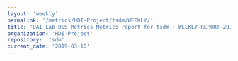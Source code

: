 ```yaml
---
layout: 'weekly'
permalink: '/metrics/HDI-Project/tsdm/WEEKLY/'
title: 'DAI Lab OSS Metrics Metrics report for tsdm | WEEKLY-REPORT-2019-03-10'
organization: 'HDI-Project'
repository: 'tsdm'
current_date: '2019-03-10'
---
```

